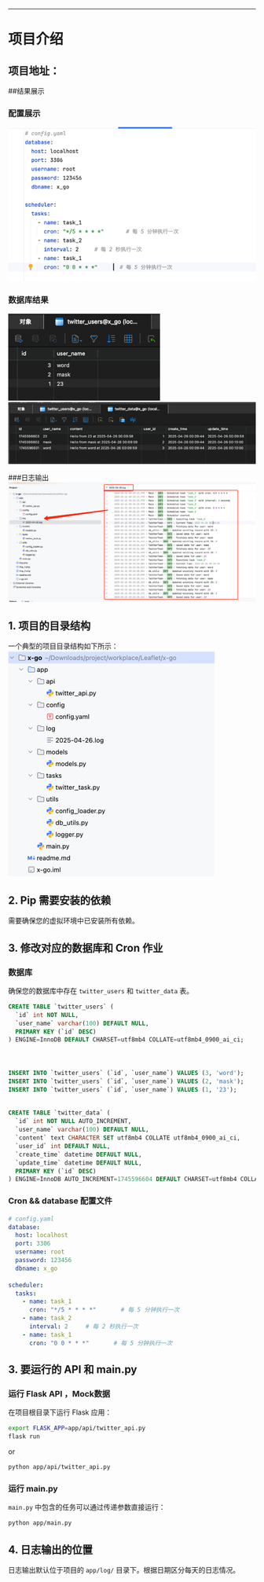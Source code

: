 
---


# 项目介绍
## 项目地址：
##结果展示

### 配置展示
![img_4.png](img_4.png)
### 数据库结果
![img_1.png](img_1.png)
![img_2.png](img_2.png)

###日志输出
![img_3.png](img_3.png)


## 1. 项目的目录结构
一个典型的项目目录结构如下所示：
![img.png](img.png)

## 2. Pip 需要安装的依赖
需要确保您的虚拟环境中已安装所有依赖。

## 3. 修改对应的数据库和 Cron 作业

### 数据库
确保您的数据库中存在 `twitter_users` 和 `twitter_data` 表。

```sql
CREATE TABLE `twitter_users` (
  `id` int NOT NULL,
  `user_name` varchar(100) DEFAULT NULL,
  PRIMARY KEY (`id` DESC)
) ENGINE=InnoDB DEFAULT CHARSET=utf8mb4 COLLATE=utf8mb4_0900_ai_ci;



INSERT INTO `twitter_users` (`id`, `user_name`) VALUES (3, 'word');
INSERT INTO `twitter_users` (`id`, `user_name`) VALUES (2, 'mask');
INSERT INTO `twitter_users` (`id`, `user_name`) VALUES (1, '23');

```

```sql

CREATE TABLE `twitter_data` (
  `id` int NOT NULL AUTO_INCREMENT,
  `user_name` varchar(100) DEFAULT NULL,
  `content` text CHARACTER SET utf8mb4 COLLATE utf8mb4_0900_ai_ci,
  `user_id` int DEFAULT NULL,
  `create_time` datetime DEFAULT NULL,
  `update_time` datetime DEFAULT NULL,
  PRIMARY KEY (`id` DESC)
) ENGINE=InnoDB AUTO_INCREMENT=1745596604 DEFAULT CHARSET=utf8mb4 COLLATE=utf8mb4_0900_ai_ci;
```

### Cron && database 配置文件

```yaml
# config.yaml
database:
  host: localhost
  port: 3306
  username: root
  password: 123456
  dbname: x_go

scheduler:
  tasks:
    - name: task_1
      cron: "*/5 * * * *"       # 每 5 分钟执行一次
    - name: task_2
      interval: 2     # 每 2 秒执行一次
    - name: task_1
      cron: "0 0 * * *"       # 每 5 分钟执行一次
```

## 3. 要运行的 API 和 main.py

### 运行 Flask API ，Mock数据
在项目根目录下运行 Flask 应用：
```bash
export FLASK_APP=app/api/twitter_api.py
flask run
```
or
```bash
python app/api/twitter_api.py
```

### 运行 main.py
`main.py` 中包含的任务可以通过传递参数直接运行：
```bash
python app/main.py
```

## 4. 日志输出的位置
日志输出默认位于项目的 `app/log/` 目录下。根据日期区分每天的日志情况。

